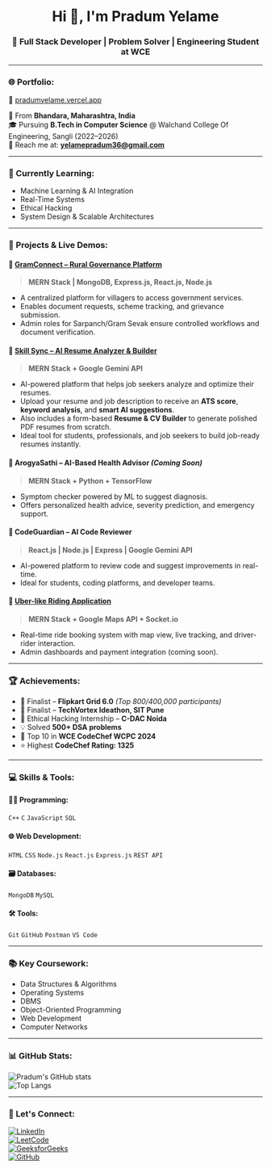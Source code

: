 <h1 align="center">Hi 👋, I'm Pradum Yelame</h1>
<h3 align="center">🚀 Full Stack Developer | Problem Solver | Engineering Student at WCE</h3>

---

### 🌐 Portfolio:
🚀 [pradumyelame.vercel.app](https://pradumyelame.vercel.app/)

📍 From **Bhandara, Maharashtra, India**  
🎓 Pursuing **B.Tech in Computer Science** @ Walchand College Of Engineering, Sangli (2022–2026)  
📧 Reach me at: **yelamepradum36@gmail.com**

---

### 🧠 Currently Learning:
- Machine Learning & AI Integration
- Real-Time Systems
- Ethical Hacking
- System Design & Scalable Architectures

---

### 💼 Projects & Live Demos:

#### 🚜 [GramConnect – Rural Governance Platform](https://gram-connect.vercel.app/)
> **MERN Stack | MongoDB, Express.js, React.js, Node.js**  
- A centralized platform for villagers to access government services.  
- Enables document requests, scheme tracking, and grievance submission.  
- Admin roles for Sarpanch/Gram Sevak ensure controlled workflows and document verification.

#### 🧠 [Skill Sync – AI Resume Analyzer & Builder](https://skillsync-navy.vercel.app/)
> **MERN Stack + Google Gemini API**  
- AI-powered platform that helps job seekers analyze and optimize their resumes.  
- Upload your resume and job description to receive an **ATS score**, **keyword analysis**, and **smart AI suggestions**.  
- Also includes a form-based **Resume & CV Builder** to generate polished PDF resumes from scratch.  
- Ideal tool for students, professionals, and job seekers to build job-ready resumes instantly.

#### 🧠 ArogyaSathi – AI-Based Health Advisor *(Coming Soon)*
> **MERN Stack + Python + TensorFlow**  
- Symptom checker powered by ML to suggest diagnosis.  
- Offers personalized health advice, severity prediction, and emergency support.

#### 🤖 CodeGuardian – AI Code Reviewer
> **React.js | Node.js | Express | Google Gemini API**  
- AI-powered platform to review code and suggest improvements in real-time.  
- Ideal for students, coding platforms, and developer teams.

#### 🚗 [Uber-like Riding Application](https://github.com/pradyumyelame/UBER_APP)
> **MERN Stack + Google Maps API + Socket.io**  
- Real-time ride booking system with map view, live tracking, and driver-rider interaction.  
- Admin dashboards and payment integration (coming soon).

---

### 🏆 Achievements:
- 🥇 Finalist – **Flipkart Grid 6.0** *(Top 800/400,000 participants)*
- 🧠 Finalist – **TechVortex Ideathon, SIT Pune**
- 🔐 Ethical Hacking Internship – **C-DAC Noida**
- 💡 Solved **500+ DSA problems**
- 🏅 Top 10 in **WCE CodeChef WCPC 2024**
- ⭐ Highest **CodeChef Rating: 1325**

---

### 💻 Skills & Tools:

#### 👨‍💻 Programming:
`C++` `C` `JavaScript` `SQL`

#### 🌐 Web Development:
`HTML` `CSS` `Node.js` `React.js` `Express.js` `REST API`

#### 🗃️ Databases:
`MongoDB` `MySQL`

#### 🛠 Tools:
`Git` `GitHub` `Postman` `VS Code`

---

### 📚 Key Coursework:
- Data Structures & Algorithms
- Operating Systems
- DBMS
- Object-Oriented Programming
- Web Development
- Computer Networks

---

### 📊 GitHub Stats:

![Pradum's GitHub stats](https://github-readme-stats.vercel.app/api?username=pradyumyelame&show_icons=true&theme=radical)  
![Top Langs](https://github-readme-stats.vercel.app/api/top-langs/?username=pradyumyelame&layout=compact&theme=radical)

---

### 📲 Let's Connect:

[![LinkedIn](https://img.shields.io/badge/-LinkedIn-blue?logo=linkedin&style=flat&logoColor=white)](https://www.linkedin.com/in/pradum-yelame-120826215/)  
[![LeetCode](https://img.shields.io/badge/-LeetCode-FFA116?logo=leetcode&style=flat)](https://leetcode.com/u/yelamepradum36/)  
[![GeeksforGeeks](https://img.shields.io/badge/-GeeksforGeeks-darkgreen?logo=geeksforgeeks&logoColor=white)](https://www.geeksforgeeks.org/user/yelameprzc0n/)  
[![GitHub](https://img.shields.io/badge/-GitHub-black?logo=github)](https://github.com/pradyumyelame)
